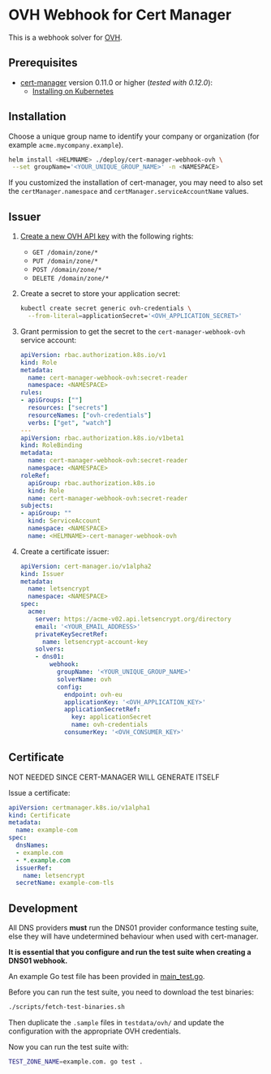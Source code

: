 # OVH Webhook for Cert Manager

This is a webhook solver for [OVH](http://www.ovh.com).

## Prerequisites

* [cert-manager](https://github.com/jetstack/cert-manager) version 0.11.0 or higher (*tested with 0.12.0*):
  - [Installing on Kubernetes](https://cert-manager.io/docs/installation/kubernetes/#installing-with-helm)

## Installation

Choose a unique group name to identify your company or organization (for example `acme.mycompany.example`).

```bash
helm install <HELMNAME> ./deploy/cert-manager-webhook-ovh \
 --set groupName='<YOUR_UNIQUE_GROUP_NAME>' -n <NAMESPACE>
```

If you customized the installation of cert-manager, you may need to also set the `certManager.namespace` and `certManager.serviceAccountName` values.

## Issuer

1. [Create a new OVH API key](https://docs.ovh.com/gb/en/customer/first-steps-with-ovh-api/) with the following rights:
    * `GET /domain/zone/*`
    * `PUT /domain/zone/*`
    * `POST /domain/zone/*`
    * `DELETE /domain/zone/*`

2. Create a secret to store your application secret:

    ```bash
    kubectl create secret generic ovh-credentials \
      --from-literal=applicationSecret='<OVH_APPLICATION_SECRET>'
    ```

3. Grant permission to get the secret to the `cert-manager-webhook-ovh` service account:

    ```yaml
    apiVersion: rbac.authorization.k8s.io/v1
    kind: Role
    metadata:
      name: cert-manager-webhook-ovh:secret-reader
      namespace: <NAMESPACE>
    rules:
    - apiGroups: [""]
      resources: ["secrets"]
      resourceNames: ["ovh-credentials"]
      verbs: ["get", "watch"]
    ---
    apiVersion: rbac.authorization.k8s.io/v1beta1
    kind: RoleBinding
    metadata:
      name: cert-manager-webhook-ovh:secret-reader
      namespace: <NAMESPACE>
    roleRef:
      apiGroup: rbac.authorization.k8s.io
      kind: Role
      name: cert-manager-webhook-ovh:secret-reader
    subjects:
    - apiGroup: ""
      kind: ServiceAccount
      namespace: <NAMESPACE>
      name: <HELMNAME>-cert-manager-webhook-ovh
    ```

4. Create a certificate issuer:

    ```yaml
    apiVersion: cert-manager.io/v1alpha2
    kind: Issuer
    metadata:
      name: letsencrypt
      namespace: <NAMESPACE>
    spec:
      acme:
        server: https://acme-v02.api.letsencrypt.org/directory
        email: '<YOUR_EMAIL_ADDRESS>'
        privateKeySecretRef:
          name: letsencrypt-account-key
        solvers:
        - dns01:
            webhook:
              groupName: '<YOUR_UNIQUE_GROUP_NAME>'
              solverName: ovh
              config:
                endpoint: ovh-eu
                applicationKey: '<OVH_APPLICATION_KEY>'
                applicationSecretRef:
                  key: applicationSecret
                  name: ovh-credentials
                consumerKey: '<OVH_CONSUMER_KEY>'
    ```

## Certificate

NOT NEEDED SINCE CERT-MANAGER WILL GENERATE ITSELF

Issue a certificate:

```yaml
apiVersion: certmanager.k8s.io/v1alpha1
kind: Certificate
metadata:
  name: example-com
spec:
  dnsNames:
  - example.com
  - *.example.com
  issuerRef:
    name: letsencrypt
  secretName: example-com-tls
```

## Development

All DNS providers **must** run the DNS01 provider conformance testing suite,
else they will have undetermined behaviour when used with cert-manager.

**It is essential that you configure and run the test suite when creating a
DNS01 webhook.**

An example Go test file has been provided in [main_test.go]().

Before you can run the test suite, you need to download the test binaries:

```bash
./scripts/fetch-test-binaries.sh
```

Then duplicate the `.sample` files in `testdata/ovh/` and update the configuration with the appropriate OVH credentials.

Now you can run the test suite with:

```bash
TEST_ZONE_NAME=example.com. go test .
```
